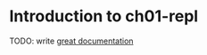 # Introduction to ch01-repl

TODO: write [great documentation](http://jacobian.org/writing/what-to-write/)
